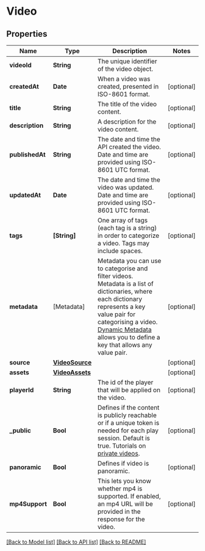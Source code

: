 # Video

## Properties
Name | Type | Description | Notes
------------ | ------------- | ------------- | -------------
**videoId** | **String** | The unique identifier of the video object. | 
**createdAt** | **Date** | When a video was created, presented in ISO-8601 format. | [optional] 
**title** | **String** | The title of the video content.  | [optional] 
**description** | **String** | A description for the video content.  | [optional] 
**publishedAt** | **String** | The date and time the API created the video. Date and time are provided using ISO-8601 UTC format. | [optional] 
**updatedAt** | **Date** | The date and time the video was updated. Date and time are provided using ISO-8601 UTC format. | [optional] 
**tags** | **[String]** | One array of tags (each tag is a string) in order to categorize a video. Tags may include spaces.   | [optional] 
**metadata** | [Metadata] | Metadata you can use to categorise and filter videos. Metadata is a list of dictionaries, where each dictionary represents a key value pair for categorising a video. [Dynamic Metadata](https://api.video/blog/endpoints/dynamic-metadata) allows you to define a key that allows any value pair.  | [optional] 
**source** | [**VideoSource**](VideoSource.md) |  | [optional] 
**assets** | [**VideoAssets**](VideoAssets.md) |  | [optional] 
**playerId** | **String** | The id of the player that will be applied on the video.  | [optional] 
**_public** | **Bool** | Defines if the content is publicly reachable or if a unique token is needed for each play session. Default is true. Tutorials on [private videos](https://api.video/blog/endpoints/private-videos).  | [optional] 
**panoramic** | **Bool** | Defines if video is panoramic.  | [optional] 
**mp4Support** | **Bool** | This lets you know whether mp4 is supported. If enabled, an mp4 URL will be provided in the response for the video.  | [optional] 

[[Back to Model list]](../README.md#documentation-for-models) [[Back to API list]](../README.md#documentation-for-api-endpoints) [[Back to README]](../README.md)


